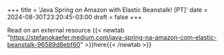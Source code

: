 +++
title = 'Java Spring on Amazon with Elastic Beanstalk! [PT]'
date = 2024-08-30T23:20:45-03:00
draft = false
+++

Read on an external resource {{< newtab "https://stefanokaefer.medium.com/java-spring-na-amazon-com-elastic-beanstalk-96589d8ebf60" >}}here{{< /newtab >}}
